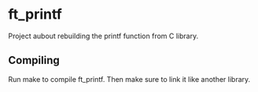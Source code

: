 # ft_printf

Project aubout rebuilding the printf function from C library.

## Compiling

Run make to compile ft_printf. Then make sure to link it like another library.

